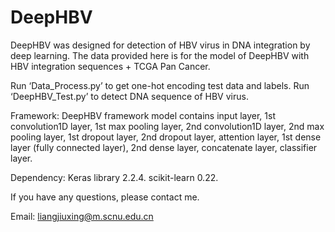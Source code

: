 # DeepHBV
DeepHBV was designed for detection of HBV virus in DNA integration by deep learning. The data provided here is for the model of DeepHBV with HBV integration sequences + TCGA Pan Cancer.

Run ‘Data_Process.py’ to get one-hot encoding test data and labels.
Run ‘DeepHBV_Test.py’ to detect DNA sequence of HBV virus.

Framework:
DeepHBV framework model contains input layer, 1st convolution1D layer, 1st max pooling layer, 2nd convolution1D layer, 2nd max pooling layer, 1st dropout layer, 2nd dropout layer, attention layer, 1st dense layer (fully connected layer), 2nd dense layer, concatenate layer, classifier layer.

Dependency:
Keras library 2.2.4. 
scikit-learn 0.22. 

If you have any questions, please contact me.

Email: liangjiuxing@m.scnu.edu.cn
